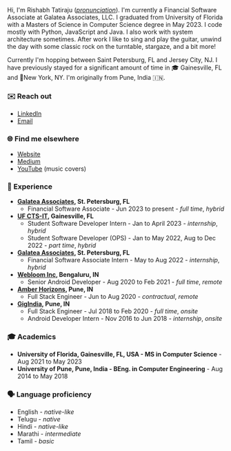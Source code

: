 Hi, I'm Rishabh Tatiraju (_[pronunciation](https://github.com/rtdtwo/rtdtwo/blob/main/name-help.md)_). I'm currently a Financial Software Associate at Galatea Associates, LLC. I graduated from University of Florida with a Masters of Science in Computer Science degree in May 2023. I code mostly with Python, JavaScript and Java. I also work with system architecture sometimes. After work I like to sing and play the guitar, unwind the day with some classic rock on the turntable, stargaze, and a bit more!

Currently I'm hopping between Saint Petersburg, FL and  Jersey City, NJ. I have previously stayed for a significant amount of time in 🎓 Gainesville, FL and 🗽New York, NY. I'm originally from Pune, India 🇮🇳.

### ✉️ Reach out
- [LinkedIn](https://www.linkedin.com/in/rishabhtatiraju/)
- [Email](mailto:tatiraju.rishabh@gmail.com)

### 🌐 Find me elsewhere
- [Website](https://rishabh.blog)
- [Medium](https://rtdtwo.medium.com)
- [YouTube](https://www.youtube.com/@rishabhtatirajumusic3656) (music covers)

### 💼 Experience
- __[Galatea Associates](https://www.galatea-associates.com), St. Petersburg, FL__
  - Financial Software Associate - Jun 2023 to present - _full time_, _hybrid_
- __[UF CTS-IT](https://www.ctsi.ufl.edu/research/study-design-and-analysis/informatics-consulting), Gainesville, FL__
  - Student Software Developer Intern - Jan to April 2023 - _internship_, _hybrid_
  - Student Software Developer (OPS) - Jan to May 2022, Aug to Dec 2022 - _part time_, _hybrid_
- __[Galatea Associates](https://www.galatea-associates.com), St. Petersburg, FL__
  - Financial Software Associate Intern - May to Aug 2022 - _internship_, _hybrid_
- __[Webloom Inc](https://www.webloominc.com), Bengaluru, IN__
  - Senior Android Developer - Aug 2020 to Feb 2021 - _full time_, _remote_
- __[Amber Horizons](https://theamberhorizons.com), Pune, IN__
  -  Full Stack Engineer - Jun to Aug 2020 - _contractual_, _remote_
- __[GigIndia](https://gigindia.in), Pune, IN__
  -  Full Stack Engineer - Jul 2018 to Feb 2020 - _full time_, _onsite_
  -  Android Developer Intern - Nov 2016 to Jun 2018 - _internship_, _onsite_

### 🎓 Academics
- __University of Florida, Gainesville, FL, USA - MS in Computer Science__ - Aug 2021 to May 2023
- __University of Pune, Pune, India - BEng. in Computer Engineering__ - Aug 2014 to May 2018

### 🗣️ Language proficiency
- English - _native-like_
- Telugu - _native_
- Hindi - _native-like_
- Marathi - _intermediate_
- Tamil - _basic_
